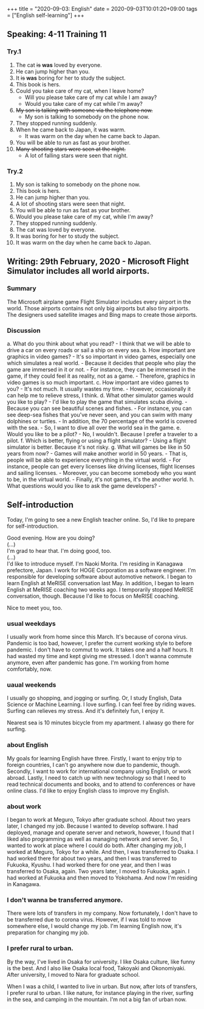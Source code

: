 +++
title =  "2020-09-03: English"
date = 2020-09-03T10:01:20+09:00
tags = ["English self-learning"]
+++

## Speaking: 4-11 Training 11

### Try.1

1. The cat ~~is~~ **was** loved by everyone.
2. He can jump higher than you.
3. It ~~is~~ **was** boring for her to study the subject.
4. This book is hers.
5. Could you take care of my cat, when I leave home?
    - Will you please take care of my cat while I am away?
    - Would you take care of my cat while I'm away?
6. ~~My son is talking with someone via the telephone now.~~
    - My son is talking to somebody on the phone now.
7. They stopped running suddenly.
8. When he came back to Japan, it was warm.
    - It was warm on the day when he came back to Japan.
9. You will be able to run as fast as your brother.
10. ~~Many shooting stars were seen at the night.~~
    - A lot of falling stars were seen that night.

### Try.2

1. My son is talking to somebody on the phone now.
2. This book is hers.
3. He can jump higher than you.
4. A lot of shooting stars were seen that night.
5. You will be able to run as fast as your brother.
6. Would you please take care of my cat, while I'm away?
7. They stopped running suddenly.
8. The cat was loved by everyone.
9. It was boring for her to study the subject.
10. It was warm on the day when he came back to Japan.

## Writing: 29th February, 2020 - Microsoft Flight Simulator includes all world airports.

### Summary

The Microsoft airplane game Flight Simulator includes every airport in the world.
Those airports contains not only big airports but also tiny airports.
The designers used satellite images and Bing maps to create those airports.

### Discussion

a. What do you think about what you read?
    - I think that we will be able to drive a car on every roads or sail a ship on every sea.
b. How important are graphics in video games?
    - It's so important in video games, especially one which simulates a real world.
    - Because it decides that people who play the game are immersed in it or not.
    - For instance, they can be immersed in the game, if they could feel it as reality, not as a game.
    - Therefore, graphics in video games is so much important.
c. How important are video games to you?
    - It's not much. It usually wastes my time.
    - However, occasionally it can help me to relieve stress, I think.
d. What other simulator games would you like to play?
    - I'd like to play the game that simulates scuba diving.
    - Because you can see beautiful scenes and fishes.
    - For instance, you can see deep-sea fishes that you've never seen,
      and you can swim with many dolphines or turtles.
    - In addition, the 70 percentage of the world is covered with the sea.
    - So, I want to dive all over the world sea in the game.
e. Would you like to be a pilot?
    - No, I wouldn't. Because I prefer a traveler to a pilot.
f. Which is better, flying or using a flight simulator?
    - Using a flight simulator is better. Because it's not risky.
g. What will games be like in 50 years from now?
    - Games will make another world in 50 years.
    - That is, people will be able to experience everything in the virtual world.
    - For instance, people can get every licenses like driving licenses, flight licenses and sailing licenses.
    - Moreover, you can become somebody who you want to be, in the virtual world.
    - Finally, it's not games, it's the another world.
h. What questions would you like to ask the game developers?
    - 

## Self-introduction

Today, I'm going to see a new English teacher online.
So, I'd like to prepare for self-introduction.


Good evening. How are you doing?  
(...)  
I'm grad to hear that. I'm doing good, too.  
(...)  
I'd like to introduce myself.
I'm Naoki Morita.
I'm residing in Kanagawa prefectore, Japan.
I work for HOGE Corporation as a software engineer.
I'm responsible for developing software about automotive network.
I began to learn English at MeRISE conversation last May.
In addition, I began to learn English at MeRISE coaching two weeks ago.
I temporarily stopped MeRISE conversation, though.
Because I'd like to focus on MeRISE coaching.

Nice to meet you, too.

### usual weekdays

I usually work from home since this March.
It's because of corona virus.
Pandemic is too bad, however,
I prefer the current working style to before pandemic. 
I don't have to commut to work. It takes one and a half hours.
It had wasted my time and kept giving me stressed.
I don't wanna commute anymore, even after pandemic has gone.
I'm working from home comfortably, now.

### uaual weekends

I usually go shopping, and jogging or surfing.
Or, I study English, Data Science or Machine Learning.
I love surfing.
I can feel free by riding waves.
Surfing can relieves my stress.
And it's definitely fun, I enjoy it.

Nearest sea is 10 minutes bicycle from my apartment.
I alwasy go there for surfing.

### about English

My goals for learning English have three.
Firstly, I want to enjoy trip to foreign countries, I can't go anywhere now due to pandemic, though.
Secondly, I want to work for international company using English, or work abroad.
Lastly, I need to catch up with new technology so that I need to read technical documents and books,
and to attend to conferences or have online class.
I'd like to enjoy English class to improve my English.

### about work

I began to work at Meguro, Tokyo after graduate school.
About two years later, I changed my job.
Because I wanted to develop software.
I had deployed, manage and operate server and network,
however, I found that I liked also programming as well as managing network and server.
So, I wanted to work at place where I could do both.
After changing my job, I worked at Meguro, Tokyo for a while.
And then, I was transferred to Osaka.
I had worked there for about two years, and then I was transferred to Fukuoka, Kyushu.
I had worked there for one year, and then I was transferred to Osaka, again.
Two years later, I moved to Fukuoka, again.
I had worked at Fukuoka and then moved to Yokohama.
And now I'm residing in Kanagawa.

### I don't wanna be transferred anymore. 

There were lots of transfers in my company.
Now fortunately, I don't have to be transferred due to corona virus.
However, if I was told to move somewhere else, I would change my job.
I'm learning English now, it's preparation for changing my job.

### I prefer rural to urban.

By the way, I've lived in Osaka for university.
I like Osaka culture, like funny is the best.
And I also like Osaka local food, Takoyaki and Okonomiyaki.
After university, I moved to Nara for graduate school.

When I was a child, I wanted to live in urban.
But now, after lots of transfers, I prefer rural to urban.
I like nature, for instance playing in the river, 
surfing in the sea, and camping in the mountain.
I'm not a big fan of urban now.
